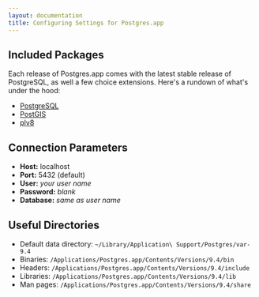 ```yaml
---
layout: documentation
title: Configuring Settings for Postgres.app
---
```


## Included Packages

Each release of Postgres.app comes with the latest stable release of PostgreSQL, as well a few choice extensions. Here's a rundown of what's under the hood:

- [PostgreSQL](http://www.postgresql.org/)
- [PostGIS](http://postgis.refractions.net/)
- [plv8](http://code.google.com/p/plv8js/wiki/PLV8)

## Connection Parameters
- **Host:** localhost
- **Port:** 5432 (default)
- **User:** *your user name*
- **Password:** *blank*
- **Database:** *same as user name*


## Useful Directories

- Default data directory: `~/Library/Application\ Support/Postgres/var-9.4`
- Binaries: `/Applications/Postgres.app/Contents/Versions/9.4/bin`
- Headers: `/Applications/Postgres.app/Contents/Versions/9.4/include`
- Libraries: `/Applications/Postgres.app/Contents/Versions/9.4/lib`
- Man pages: `/Applications/Postgres.app/Contents/Versions/9.4/share`

